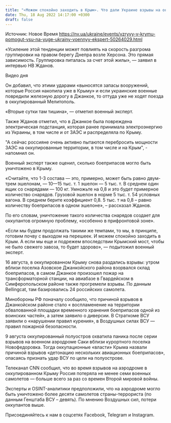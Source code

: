 ```yaml
---
title: "«Можем спокойно заходить в Крым». Что дали Украине взрывы на оккупированном полуострове — Жданов"
date: Thu, 18 Aug 2022 14:17:00 +0300
draft: false
---
```

Источник: Новое Время https://nv.ua/ukraine/events/vzryvy-v-krymu-pomogut-vsu-na-yuge-ukrainy-voennyy-ekspert-50264029.html


«Усиление этой тенденции может повлиять на скорость разгрома группировки на правом берегу Днепра возле Херсона. Это прямая зависимость. Группировка питалась за счет этой жилы», — заявил в интервью НВ Жданов.

 Видео дня   

Он добавил, что этими ударами «выносятся запасы вооружений, которые Россия накопила уже в Крыму» и если украинские военные повредили железную дорогу в Джанкое, то оттуда уже не ходят поезда в оккупированный Мелитополь.

«Вторые сутки там тишина», — отметил военный эксперт.

Также Жданов отметил, что в Джанкое была повреждена электрическая подстанция, которая ранее принимала электроэнергию из Украины, в том числе и от ЗАЭС и распределяла по Крыму.

"А сейчас россияне очень активно пытаются перебросить мощности ЗАЭС на оккупированные территории, в том числе и на Крым", - напомнил он.

Военный эксперт также оценил, сколько боеприпасов могло быть уничтожено в Крыму.

«Считайте, что 1-3 состава — это, примерно, может быть равно двум-трем эшелонам, — 10—15 тыс. т. 1 эшелон — 5 тыс. т. В среднем один ящик со снарядами — 100 кг. Умножьте на 0,8 и это будет примерное количество снарядов. Грузовой эшелон в норме 5 тыс. т. 54 условных вагона. В среднем берите коэффициент 0,8. 5 тыс. т на 0,8 – равно количеству боеприпасов в одном эшелоне», – рассказал Жданов.

По его словам, уничтожение такого количества снарядов создает для оккупантов огромную проблему, «особенно в прифронтовой зоне».

«Если мы будем продолжать такими же темпами, то мы, в принципе, готовим почву с выходом на перешеек. И можем спокойно заходить в Крым. А если мы еще и подрежем впоследствии Крымский мост, чтобы не было свежего завоза, то будет здорово», — подытожил военный эксперт.

16 августа, в оккупированном Крыму снова раздались взрывы: утром вблизи поселка Азовское Джанкойского района взорвался склад боеприпасов, в самом Джанкое произошел пожар на трансформаторной станции, на авиабазе в Гвардейском в Симферопольском районе также прогремели взрывы. По данным Bellingcat, там базировались 24 российских самолета.

 Минобороны РФ поначалу сообщило, что причиной взрывов в Джанкойском районе стало « воспламенение на территории обвалованной площадки временного хранения боеприпасов одной из воинских частей», а затем заявило о диверсии. В Страткоме ВСУ  заявили о «нарушении правил курения», в Воздушных силах ВСУ — правил пожарной безопасности.

9 августа оккупированный полуостров охватила паника после серии взрывов на военном аэродроме Саки вблизи курортного поселка Новофедоровка. Тогда оккупационные «власти» Крыма назвали причиной взрывов «детонацию нескольких авиационных боеприпасов», опасаясь признать удар ВСУ по цели на полуострове.

Телеканал CNN сообщил, что во время взрывов на аэродроме в оккупированном Крыму Россия потеряла не менее семи военных самолетов — больше всего за раз со времен Второй мировой войны.

Эксперты и OSINT-аналитики предположили, что на аэродроме могло быть уничтожено более десяти самолетов страны-террориста (по данным Генштаба ВСУ – девять). По мнению Воздушных сил, потери оккупантов выше.

Присоединяйтесь к нам в соцсетях Facebook, Telegram и Instagram.
